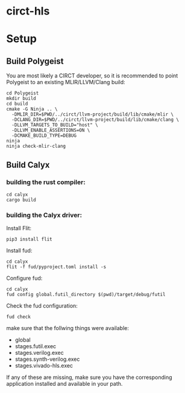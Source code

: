 # circt-hls


# Setup

## Build Polygeist
You are most likely a CIRCT developer, so it is recommended to point Polygeist to an existing MLIR/LLVM/Clang build:
```
cd Polygeist
mkdir build
cd build
cmake -G Ninja .. \
  -DMLIR_DIR=$PWD/../circt/llvm-project/build/lib/cmake/mlir \
  -DCLANG_DIR=$PWD/../circt/llvm-project/build/lib/cmake/clang \
  -DLLVM_TARGETS_TO_BUILD="host" \
  -DLLVM_ENABLE_ASSERTIONS=ON \
  -DCMAKE_BUILD_TYPE=DEBUG
ninja
ninja check-mlir-clang
```

## Build Calyx

### building the rust compiler:
```
cd calyx
cargo build
```

### building the Calyx driver:
Install Flit:
```
pip3 install flit
```
Install fud:

```
cd calyx
flit -f fud/pyproject.toml install -s
```

Configure fud:
```
cd calyx
fud config global.futil_directory $(pwd)/target/debug/futil
```

Check the fud configuration:
```
fud check
```
make sure that the follwing things were available:
- global
- stages.futil.exec
- stages.verilog.exec
- stages.synth-verilog.exec
- stages.vivado-hls.exec

If any of these are missing, make sure you have the corresponding application installed and available in your path.